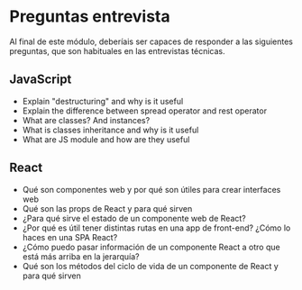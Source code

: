 # Preguntas entrevista

Al final de este módulo, deberíais ser capaces de responder a las siguientes preguntas, que son habituales en las entrevistas técnicas.

## JavaScript

* Explain "destructuring" and why is it useful
* Explain the difference between spread operator and rest operator
* What are classes? And instances?
* What is classes inheritance and why is it useful
* What are JS module and how are they useful

## React

* Qué son componentes web y por qué son útiles para crear interfaces web
* Qué son las props de React y para qué sirven
* ¿Para qué sirve el estado de un componente web de React?
* ¿Por qué es útil tener distintas rutas en una app de front-end? ¿Cómo lo haces en una SPA React?
* ¿Cómo puedo pasar información de un componente React a otro que está más arriba en la jerarquía?
* Qué son los métodos del ciclo de vida de un componente de React y para qué sirven

